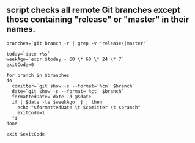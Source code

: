 ## script checks all remote Git branches except those containing "release" or "master" in their names.
```
branches=`git branch -r | grep -v "release\|master"`

today=`date +%s`
weekAgo=`expr $today - 60 \* 60 \* 24 \* 7`
exitCode=0

for branch in $branches
do
  comitter=`git show -s --format='%cn' $branch`
  date=`git show -s --format='%ct' $branch`
  formattedDate=`date -d @$date`
  if [ $date -le $weekAgo  ] ; then 
    echo "$formattedDate \t $comitter \t $branch"
    exitCode=1
  fi
done

exit $exitCode
```


